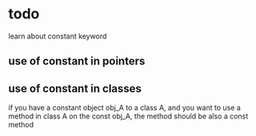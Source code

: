 # todo

learn about constant keyword

## use of constant in pointers

## use of constant in classes

if you have a constant object obj_A to a class A, and you want to use a method in class A on the const obj_A, the method should be also a const method
